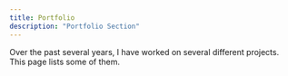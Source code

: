 ```yaml
---
title: Portfolio
description: "Portfolio Section"
---
```


Over the past several years, I have worked on several different projects. This page lists some of them.